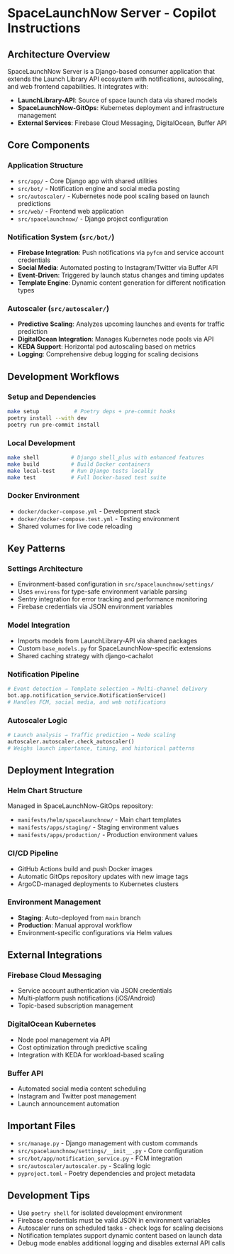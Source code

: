# SpaceLaunchNow Server - Copilot Instructions

## Architecture Overview

SpaceLaunchNow Server is a Django-based consumer application that extends the Launch Library API ecosystem with notifications, autoscaling, and web frontend capabilities. It integrates with:

- **LaunchLibrary-API**: Source of space launch data via shared models
- **SpaceLaunchNow-GitOps**: Kubernetes deployment and infrastructure management
- **External Services**: Firebase Cloud Messaging, DigitalOcean, Buffer API

## Core Components

### Application Structure
- `src/app/` - Core Django app with shared utilities
- `src/bot/` - Notification engine and social media posting
- `src/autoscaler/` - Kubernetes node pool scaling based on launch predictions
- `src/web/` - Frontend web application
- `src/spacelaunchnow/` - Django project configuration

### Notification System (`src/bot/`)
- **Firebase Integration**: Push notifications via `pyfcm` and service account credentials
- **Social Media**: Automated posting to Instagram/Twitter via Buffer API
- **Event-Driven**: Triggered by launch status changes and timing updates
- **Template Engine**: Dynamic content generation for different notification types

### Autoscaler (`src/autoscaler/`)
- **Predictive Scaling**: Analyzes upcoming launches and events for traffic prediction
- **DigitalOcean Integration**: Manages Kubernetes node pools via API
- **KEDA Support**: Horizontal pod autoscaling based on metrics
- **Logging**: Comprehensive debug logging for scaling decisions

## Development Workflows

### Setup and Dependencies
```bash
make setup           # Poetry deps + pre-commit hooks
poetry install --with dev
poetry run pre-commit install
```

### Local Development
```bash
make shell          # Django shell_plus with enhanced features
make build          # Build Docker containers
make local-test     # Run Django tests locally
make test           # Full Docker-based test suite
```

### Docker Environment
- `docker/docker-compose.yml` - Development stack
- `docker/docker-compose.test.yml` - Testing environment
- Shared volumes for live code reloading

## Key Patterns

### Settings Architecture
- Environment-based configuration in `src/spacelaunchnow/settings/`
- Uses `environs` for type-safe environment variable parsing
- Sentry integration for error tracking and performance monitoring
- Firebase credentials via JSON environment variables

### Model Integration
- Imports models from LaunchLibrary-API via shared packages
- Custom `base_models.py` for SpaceLaunchNow-specific extensions
- Shared caching strategy with django-cachalot

### Notification Pipeline
```python
# Event detection → Template selection → Multi-channel delivery
bot.app.notification_service.NotificationService()
# Handles FCM, social media, and web notifications
```

### Autoscaler Logic
```python
# Launch analysis → Traffic prediction → Node scaling
autoscaler.autoscaler.check_autoscaler()
# Weighs launch importance, timing, and historical patterns
```

## Deployment Integration

### Helm Chart Structure
Managed in SpaceLaunchNow-GitOps repository:
- `manifests/helm/spacelaunchnow/` - Main chart templates
- `manifests/apps/staging/` - Staging environment values
- `manifests/apps/production/` - Production environment values

### CI/CD Pipeline
- GitHub Actions build and push Docker images
- Automatic GitOps repository updates with new image tags
- ArgoCD-managed deployments to Kubernetes clusters

### Environment Management
- **Staging**: Auto-deployed from `main` branch
- **Production**: Manual approval workflow
- Environment-specific configurations via Helm values

## External Integrations

### Firebase Cloud Messaging
- Service account authentication via JSON credentials
- Multi-platform push notifications (iOS/Android)
- Topic-based subscription management

### DigitalOcean Kubernetes
- Node pool management via API
- Cost optimization through predictive scaling
- Integration with KEDA for workload-based scaling

### Buffer API
- Automated social media content scheduling
- Instagram and Twitter post management
- Launch announcement automation

## Important Files
- `src/manage.py` - Django management with custom commands
- `src/spacelaunchnow/settings/__init__.py` - Core configuration
- `src/bot/app/notification_service.py` - FCM integration
- `src/autoscaler/autoscaler.py` - Scaling logic
- `pyproject.toml` - Poetry dependencies and project metadata

## Development Tips
- Use `poetry shell` for isolated development environment
- Firebase credentials must be valid JSON in environment variables
- Autoscaler runs on scheduled tasks - check logs for scaling decisions
- Notification templates support dynamic content based on launch data
- Debug mode enables additional logging and disables external API calls
